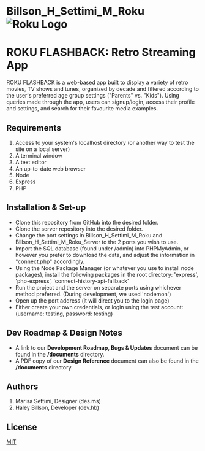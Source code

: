 # Billson_H_Settimi_M_Roku![Roku Logo](https://www.ipoboutique.com/blog/wp-content/uploads/2017/09/Screen-Shot-2017-09-22-at-4.05.57-PM.png)

# ROKU FLASHBACK: Retro Streaming App

ROKU FLASHBACK is a web-based app built to display a variety of retro movies, TV shows and tunes, organized by decade and filtered according to the user's preferred age group settings ("Parents" vs. "Kids"). Using queries made through the app, users can signup/login, access their profile and settings, and search for their favourite media examples. 

## Requirements
1. Access to your system's localhost directory (or another way to test the site on a local server)
2. A terminal window 
3. A text editor 
4. An up-to-date web browser
5. Node 
6. Express
7. PHP 

## Installation & Set-up

- Clone this repository from GitHub into the desired folder.
- Clone the server repository into the desired folder. 
- Change the port settings in Billson_H_Settimi_M_Roku and Billson_H_Settimi_M_Roku_Server to the 2 ports you wish to use. 
- Import the SQL database (found under /admin) into PHPMyAdmin, or however you prefer to download the data, and adjust the information in "connect.php" accordingly. 
- Using the Node Package Manager (or whatever you use to install node packages), install the following packages in the root directory: 'express', 'php-express', 'connect-history-api-fallback' 
- Run the project and the server on separate ports using whichever method preferred. (During development, we used 'nodemon')
- Open up the port address (it will direct you to the login page)
- Either create your own credentials, or login using the test account: (username: testing, password: testing)

## Dev Roadmap & Design Notes 

- A link to our **Development Roadmap, Bugs & Updates** document can be found in the **/documents** directory.  
- A PDF copy of our **Design Reference** document can also be found in the **/documents** directory. 

## Authors
1. Marisa Settimi, Designer (des.ms)
2. Haley Billson, Developer (dev.hb)

## License
[MIT](https://choosealicense.com/licenses/mit/)